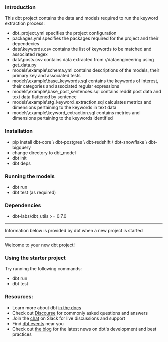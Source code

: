 ### Introduction
This dbt project contains the data and models required to run the keyword extraction process:
- dbt_project.yml specifies the project configuration
- packages.yml specifies the packages required for the project and their dependecies
- data\keywords.csv contains the list of keywords to be matched and associated regex
- data\posts.csv contains data extracted from r/dataengineering using get_data.py
- models\example\schema.yml contains descriptions of the models, their primary key and associated tests
- models\example\base_keywords.sql contains the keywords of interest, their categories and associated regular expressions
- models\example\base_post_sentences.sql contains reddit post data and text data flattened by sentence
- models\example\stg_keyword_extraction.sql calculates metrics and dimensions pertaining to the keywords in text data
- models\example\keyword_extraction.sql contains metrics and dimensions pertaining to the keywords identified

### Installation
- pip install dbt-core \ dbt-postgres \ dbt-redshift \ dbt-snowflake \ dbt-bigquery
- change directory to dbt_model
- dbt init
- dbt deps

### Running the models
- dbt run 
- dbt test (as required)

### Dependencies
- dbt-labs/dbt_utils >= 0.7.0

*******
Information below is provided by dbt when a new project is started
*******

Welcome to your new dbt project!

### Using the starter project

Try running the following commands:
- dbt run
- dbt test


### Resources:
- Learn more about dbt [in the docs](https://docs.getdbt.com/docs/introduction)
- Check out [Discourse](https://discourse.getdbt.com/) for commonly asked questions and answers
- Join the [chat](http://slack.getdbt.com/) on Slack for live discussions and support
- Find [dbt events](https://events.getdbt.com) near you
- Check out [the blog](https://blog.getdbt.com/) for the latest news on dbt's development and best practices

